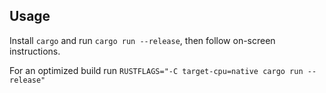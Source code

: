 ## Usage
Install `cargo` and run `cargo run --release`, then follow on-screen instructions.

For an optimized build run `RUSTFLAGS="-C target-cpu=native cargo run --release"`
